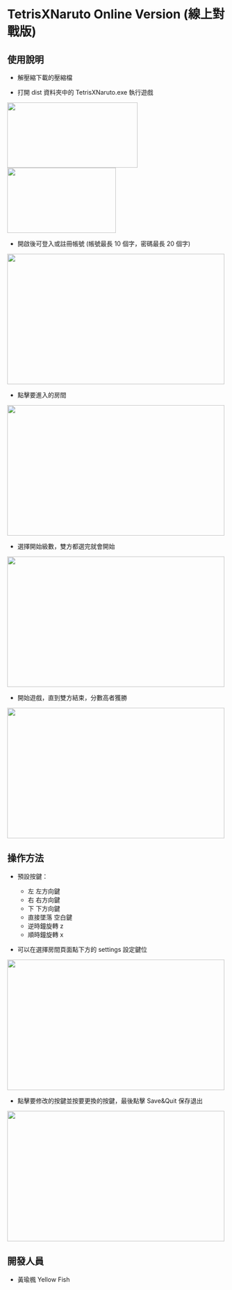 # <h1>TetrisXNaruto Online Version (線上對戰版)</h1>

<h2>使用說明</h2>

  - 解壓縮下載的壓縮檔<br>
  
  - 打開 dist 資料夾中的 TetrisXNaruto.exe 執行遊戲

  <img src="https://hackmd.io/_uploads/SkYBi4jIa.png" height="150px" width="300px"/> <img src="https://github.com/johess123/tetris_online_version/assets/104426729/ccb3d9ce-2b58-4580-bffd-1401bac6a4ed" height="150px" width="250px">
  
  - 開啟後可登入或註冊帳號 (帳號最長 10 個字，密碼最長 20 個字)
  
  <img src="https://hackmd.io/_uploads/rJe5aNi8p.png" height="300px" width="500px"/>

  - 點擊要進入的房間
  <img src="https://github.com/johess123/tetris_online_version/assets/104426729/4ed12f27-257e-47db-a01b-823c72b67c11" height="300px" width="500px"/>

  - 選擇開始級數，雙方都選完就會開始
  <img src="https://hackmd.io/_uploads/B1HS64jIa.png" height="300px" width="500px"/>

  - 開始遊戲，直到雙方結束，分數高者獲勝
  <img src="https://github.com/johess123/tetris/assets/104426729/9149a3df-e207-4fb2-bfc8-4efd9cb16138" height="300px" width="500px"/>

<h2>操作方法</h2>

  - 預設按鍵：
    - 左 左方向鍵
    - 右 右方向鍵
    - 下 下方向鍵
    - 直接墜落 空白鍵
    - 逆時鐘旋轉 z
    - 順時鐘旋轉 x

  - 可以在選擇房間頁面點下方的 settings 設定鍵位
  <img src="https://github.com/johess123/tetris_online_version/assets/104426729/d8b32d0b-dad6-4d51-a354-9ce67cb02bbb" height="300px" width="500px"/>
  
  - 點擊要修改的按鍵並按要更換的按鍵，最後點擊 Save&Quit 保存退出
  <img src="https://github.com/johess123/tetris_online_version/assets/104426729/bb885ceb-e923-47a2-87c4-77b5458fa90b" height="300px" width="500px"/>

<h2>開發人員</h2>

- 黃瑜楓 Yellow Fish
